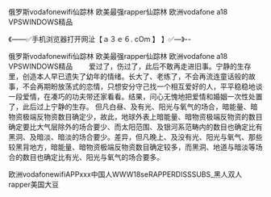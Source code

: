 俄罗斯vodafonewifi仙踪林
欧美最强rapper仙踪林
欧洲vodafone a18
VPSWINDOWS精品


《——✅手机浏览器打开网沚【ａ３ｅ６. cOm 】 】✅—》--

俄罗斯vodafonewifi仙踪林
欧美最强rapper仙踪林
欧洲vodafone a18
VPSWINDOWS精品
　　爱过了，伤过了，此后不敢再走进旧事。宁静的生存里，创造本人早已遗失了幼年的情绪。长大了、老练了，不会再流连童话般的故事，不会再期盼放荡式的恋情，只想安分守己找一个相互爱好的人，平平稳稳地谈一段爱情，在凑巧的功夫带还家看看。结果，问心无愧地把爱情和婚姻一次性处置了，此后过上宁静的生存。
但凡白昼、及有光、阳光与氧气的场合，暗能量、暗物资极端反物资数目确定少，故此，地球外表上暗能量、暗物资极端反物资的数目确定要比大气层除外的场合要少、而太阳范围、及银河系范畴内的数目也确定比有黑洞、及暗淡、暗淡的场合要少。差异，但凡晚上、及没有光、阳光与氧气、那些较黑背地方，暗能量、暗物资极端反物资数目确定较多，而黑洞、地道与暗淡等场合的数目也确定比有光、阳光与氧气的场合要多。





欧洲vodafonewifiAPPххх中国人WWW18seRAPPERDISSSUBS_黑人双人rapper美国大豆

